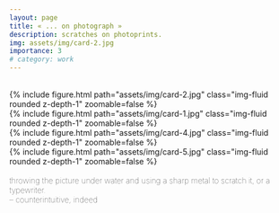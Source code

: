 ```yaml
---
layout: page
title: « ... on photograph »
description: scratches on photoprints.
img: assets/img/card-2.jpg
importance: 3
# category: work
---
```



<br>
<div class="row">
    <div class="col-sm mt-3 mt-md-0">
        {% include figure.html path="assets/img/card-2.jpg" class="img-fluid rounded z-depth-1" zoomable=false %}
    </div>
    <div class="col-sm mt-3 mt-md-0">
        {% include figure.html path="assets/img/card-1.jpg" class="img-fluid rounded z-depth-1" zoomable=false %}
    </div>
</div>
<div class="row">
    <div class="col-sm mt-3 mt-md-0">
        {% include figure.html path="assets/img/card-4.jpg" class="img-fluid rounded z-depth-1" zoomable=false %}
    </div>
    <div class="col-sm mt-3 mt-md-0">
        {% include figure.html path="assets/img/card-5.jpg" class="img-fluid rounded z-depth-1" zoomable=false %}
    </div>
</div>
<br>
<div class="caption text-left">
    <span style="font-size:14px;font-weight:lighter"> throwing the picture under water and using a sharp metal to scratch it, or a typewriter. <br>– counterintuitive, indeed</span>
</div>